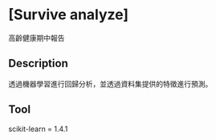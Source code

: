 # [Survive analyze]
高齡健康期中報告

## Description
透過機器學習進行回歸分析，並透過資料集提供的特徵進行預測。

## Tool
scikit-learn = 1.4.1
